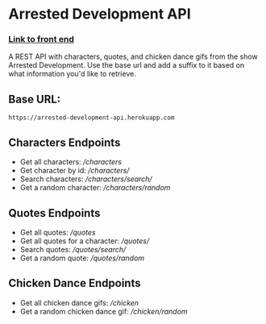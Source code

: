 # Arrested Development API

### [Link to front end](https://arrested-development-api.herokuapp.com/)

A REST API with characters, quotes, and chicken dance gifs from the show Arrested Development. Use the base url and add a suffix to it based on what information you'd like to retrieve.

## Base URL:

    https://arrested-development-api.herokuapp.com

## Characters Endpoints

-   Get all characters: _/characters_
-   Get character by id: _/characters/<id>_
-   Search characters: _/characters/search/<query>_
-   Get a random character: _/characters/random_

## Quotes Endpoints

-   Get all quotes: _/quotes_
-   Get all quotes for a character: _/quotes/<characterName>_
-   Search quotes: _/quotes/search/<query>_
-   Get a random quote: _/quotes/random_

## Chicken Dance Endpoints

-   Get all chicken dance gifs: _/chicken_
-   Get a random chicken dance gif: _/chicken/random_
